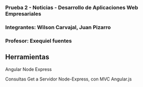 
### Prueba 2 - Noticias - Desarrollo de Aplicaciones Web Empresariales

### Integrantes: Wilson Carvajal, Juan Pizarro
### Profesor: Exequiel fuentes

## Herramientas
Angular
Node
Express

Consultas Get a Servidor Node-Express, con MVC Angular.js

